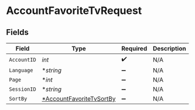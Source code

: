 # AccountFavoriteTvRequest


## Fields

| Field                                                                          | Type                                                                           | Required                                                                       | Description                                                                    |
| ------------------------------------------------------------------------------ | ------------------------------------------------------------------------------ | ------------------------------------------------------------------------------ | ------------------------------------------------------------------------------ |
| `AccountID`                                                                    | *int*                                                                          | :heavy_check_mark:                                                             | N/A                                                                            |
| `Language`                                                                     | **string*                                                                      | :heavy_minus_sign:                                                             | N/A                                                                            |
| `Page`                                                                         | **int*                                                                         | :heavy_minus_sign:                                                             | N/A                                                                            |
| `SessionID`                                                                    | **string*                                                                      | :heavy_minus_sign:                                                             | N/A                                                                            |
| `SortBy`                                                                       | [*AccountFavoriteTvSortBy](../../models/operations/accountfavoritetvsortby.md) | :heavy_minus_sign:                                                             | N/A                                                                            |